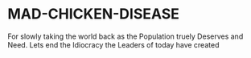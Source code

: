 # MAD-CHICKEN-DISEASE
For slowly taking the world back as the Population truely Deserves and Need. Lets end the Idiocracy the Leaders of today have created
